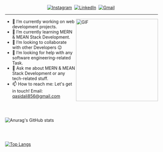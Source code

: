 <p align="center">
<a href="https://www.instagram.com/qasidali_/" target="_blank"><img src="https://img.shields.io/badge/instagram-%23E4405F.svg?&style=for-the-badge&logo=instagram&logoColor=white" target="_blank" alt="Instagram" /></a>&nbsp;
    <a href="https://www.linkedin.com/in/qasid-ali-31bb6715a/" target="_blank"><img src="https://img.shields.io/badge/linkedin-%230077B5.svg?&style=for-the-badge&logo=linkedin&logoColor=white" target="_blank" alt="LinkedIn" /></a>&nbsp;
<a href="mailto:qasidali856@gmail.com?subject=Hola%20Qasid" target="_blank"><img src="https://img.shields.io/badge/gmail-%23D14836.svg?&style=for-the-badge&logo=gmail&logoColor=white" target="_blank" alt="Gmail"/></a>&nbsp;
<hr/>
</p>


<img align="right" height="270px" alt="GIF" src="https://www.techbabble.zone/content/images/2021/07/46207-programmer-1.gif" />

- 🔭 I’m currently working on web development projects.
- 🌱 I’m currently learning MERN & MEAN Stack Development. 
- 👯 I’m looking to collaborate with other Developers 😉
- 🤔 I’m looking for help with any software engineering-related Task.
- 💬 Ask me about MERN & MEAN Stack Development or any tech-related stuff.
- 📫 How to reach me:  Let's get in touch! Email: qasidali856@gmail.com

<br/>
<br/>

![Anurag's GitHub stats](https://github-readme-stats.vercel.app/api?username=Qasid-Ali&show_icons=true&theme=radical)

<br/>
<br/>

[![Top Langs](https://github-readme-stats.vercel.app/api/top-langs/?username=Qasid-Ali&show_icons=true&theme=radical)](https://github.com/Qasid-Ali/github-readme-stats)
